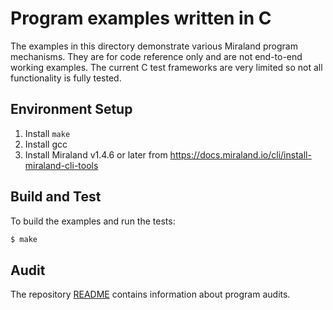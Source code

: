 # Program examples written in C

The examples in this directory demonstrate various Miraland program mechanisms.
They are for code reference only and are not end-to-end working examples. The
current C test frameworks are very limited so not all functionality is fully
tested.

## Environment Setup

1. Install `make`
2. Install gcc
3. Install Miraland v1.4.6 or later from
   https://docs.miraland.io/cli/install-miraland-cli-tools

## Build and Test

To build the examples and run the tests:

```bash
$ make
```

## Audit

The repository [README](https://github.com/miraland-labs/miraland-program-library#audits)
contains information about program audits.
